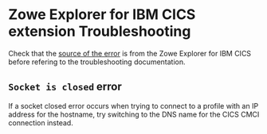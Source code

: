 # Zowe Explorer for IBM CICS extension Troubleshooting

Check that the [source of the error](https://github.com/zowe/vscode-extension-for-cics#checking-the-source-of-an-error) is from the Zowe Explorer for IBM CICS before refering to the troubleshooting documentation.

## `Socket is closed` error

If a socket closed error occurs when trying to connect to a profile with an IP address for the hostname, try switching to the DNS name for the CICS CMCI connection instead.